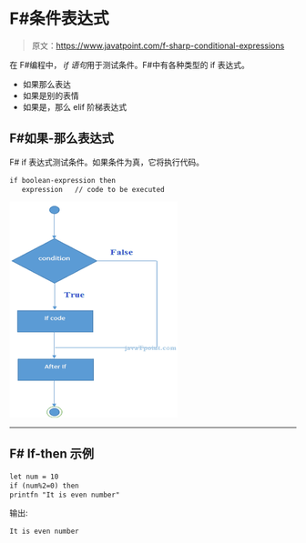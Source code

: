 # F#条件表达式

> 原文：<https://www.javatpoint.com/f-sharp-conditional-expressions>

在 F#编程中， *if 语句*用于测试条件。F#中有各种类型的 if 表达式。

*   如果那么表达
*   如果是别的表情
*   如果是，那么 elif 阶梯表达式

## F#如果-那么表达式

F# if 表达式测试条件。如果条件为真，它将执行代码。

```
if boolean-expression then 
   expression  	// code to be executed

```

![FSHARP If then expression 1](img/2501d07c6b4236b04628573b5bdbe31c.png)

* * *

## F# If-then 示例

```
let num = 10
if (num%2=0) then
printfn "It is even number"

```

输出:

```
It is even number

```